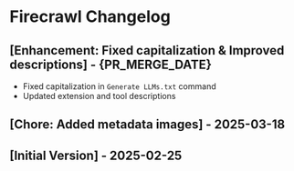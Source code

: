 # Firecrawl Changelog

## [Enhancement: Fixed capitalization & Improved descriptions] - {PR_MERGE_DATE}
- Fixed capitalization in `Generate LLMs.txt` command
- Updated extension and tool descriptions

## [Chore: Added metadata images] - 2025-03-18

## [Initial Version] - 2025-02-25
